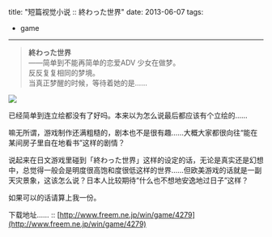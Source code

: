 title: "短篇视觉小说 :: 終わった世界"
date: 2013-06-07
tags:
- game
---
> **終わった世界**  
> ——简单到不能再简单的恋爱ADV
> 少女在做梦。  
> 反反复复相同的梦境。  
> 当真正梦醒的时候，等待着她的是……

![](/assets/0003-01.png)

已经简单到连立绘都没有了好吗。本来以为怎么说最后都应该有个立绘的……

嘛无所谓，游戏制作还满粗糙的，剧本也不是很有趣……大概大家都很向往“能在某间房子里自在地看书”这样的剧情？

说起来在日文游戏里碰到「終わった世界」这样的设定的话，无论是真实还是幻想中，总觉得一般会是明度很高饱和度很低这样的世界……但欧美游戏的话就是一副天灾景象，这该怎么说？日本人比较期待“什么也不想地安逸地过日子”这样？

如果可以的话请算上我一份。

下载地址…… :: [http://www.freem.ne.jp/win/game/4279](http://www.freem.ne.jp/win/game/4279)